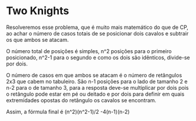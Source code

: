 # Two Knights

Resolveremos esse problema, que é muito mais matemático do que de CP, ao achar o número de casos totais de se posicionar dois cavalos e subtrair os que ambos se atacam.


O número total de posições é simples, n^2 posições para o primeiro posicionado, n^2-1 para o segundo e como os dois são idênticos, divide-se por dois.

O número de casos em que ambos se atacam é o número de retângulos 2x3 que cabem no tabuleiro. São n-1 posições para o lado de tamanho 2 e n-2 para o de tamanho 3, para a resposta deve-se multiplicar por dois pois o retângulo pode estar em pé ou deitado e por dois para definir em quais extremidades opostas do retângulo os cavalos se encontram.

Assim, a fórmula final é (n^2)(n^2-1)/2 -4(n-1)(n-2)
